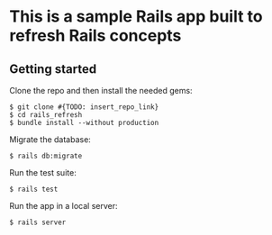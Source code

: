 # This is a sample Rails app built to refresh Rails concepts

## Getting started

Clone the repo and then install the needed gems:

```
$ git clone #{TODO: insert_repo_link}
$ cd rails_refresh
$ bundle install --without production
```

Migrate the database:

```
$ rails db:migrate
```

Run the test suite:

```
$ rails test
```

Run the app in a local server:

```
$ rails server
```
